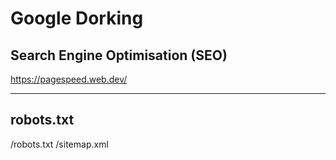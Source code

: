 # Google Dorking

## Search Engine Optimisation (SEO)

https://pagespeed.web.dev/

---


## robots.txt

/robots.txt
/sitemap.xml
